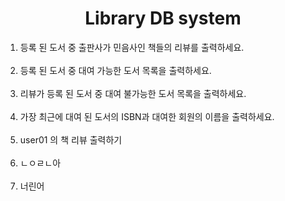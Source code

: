 <div align = "center">
  
# Library DB system
</div>

1. 등록 된 도서 중 출판사가 민음사인 책들의 리뷰를 출력하세요. <br><br>
2. 등록 된 도서 중 대여 가능한 도서 목록을 출력하세요. <br><br>
3. 리뷰가 등록 된 도서 중 대여 불가능한 도서 목록을 출력하세요. <br><br>
4. 가장 최근에 대여 된 도서의 ISBN과 대여한 회원의 이름을 출력하세요. <br><br>
5. user01 의 책 리뷰 출력하기 <br><br>
6. ㄴㅇㄹㄴ아 <br><br>
7. 너린어 <br><br>
